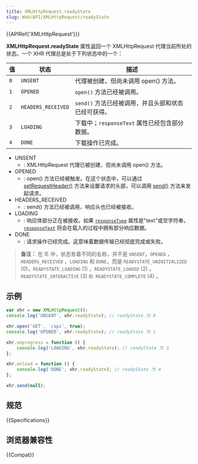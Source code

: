 ```yaml
---
title: XMLHttpRequest.readyState
slug: Web/API/XMLHttpRequest/readyState
---
```


{{APIRef('XMLHttpRequest')}}

**XMLHttpRequest.readyState** 属性返回一个 XMLHttpRequest 代理当前所处的状态。一个 XHR 代理总是处于下列状态中的一个：

| 值  | 状态               | 描述                                                |
| --- | ------------------ | --------------------------------------------------- |
| `0` | `UNSENT`           | 代理被创建，但尚未调用 open() 方法。                |
| `1` | `OPENED`           | `open()` 方法已经被调用。                           |
| `2` | `HEADERS_RECEIVED` | `send()` 方法已经被调用，并且头部和状态已经可获得。 |
| `3` | `LOADING`          | 下载中；`responseText` 属性已经包含部分数据。       |
| `4` | `DONE`             | 下载操作已完成。                                    |

- UNSENT
  - : XMLHttpRequest 代理已被创建，但尚未调用 open() 方法。
- OPENED
  - : open() 方法已经被触发。在这个状态中，可以通过 [setRequestHeader()](/zh-CN/docs/Web/API/XMLHttpRequest/setRequestHeader) 方法来设置请求的头部，可以调用 [send()](/zh-CN/docs/Web/API/XMLHttpRequest/send) 方法来发起请求。
- HEADERS_RECEIVED
  - : send() 方法已经被调用，响应头也已经被接收。
- LOADING
  - : 响应体部分正在被接收。如果 [`responseType`](/zh-CN/docs/Web/API/XMLHttpRequest/responseType) 属性是"text"或空字符串，[`responseText`](/zh-CN/docs/Web/API/XMLHttpRequest/responseText) 将会在载入的过程中拥有部分响应数据。
- DONE
  - : 请求操作已经完成。这意味着数据传输已经彻底完成或失败。

> **备注：** 在 IE 中，状态有着不同的名称，并不是 `UNSENT`，`OPENED` ，`HEADERS_RECEIVED` ，`LOADING` 和 `DONE`，而是 `READYSTATE_UNINITIALIZED` (0)，`READYSTATE_LOADING` (1) ，`READYSTATE_LOADED` (2) ，`READYSTATE_INTERACTIVE` (3) `和 READYSTATE_COMPLETE` (4) 。

## 示例

```js
var xhr = new XMLHttpRequest();
console.log('UNSENT', xhr.readyState); // readyState 为 0

xhr.open('GET', '/api', true);
console.log('OPENED', xhr.readyState); // readyState 为 1

xhr.onprogress = function () {
    console.log('LOADING', xhr.readyState); // readyState 为 3
};

xhr.onload = function () {
    console.log('DONE', xhr.readyState); // readyState 为 4
};

xhr.send(null);
```

## 规范

{{Specifications}}

## 浏览器兼容性

{{Compat}}
